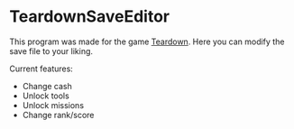 # TeardownSaveEditor
 This program was made for the game [Teardown](http://www.teardowngame.com/).
 Here you can modify the save file to your liking.
 
 Current features:
 - Change cash
 - Unlock tools
 - Unlock missions
 - Change rank/score
